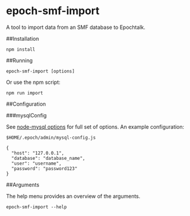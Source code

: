 epoch-smf-import
================

A tool to import data from an SMF database to Epochtalk.

##Installation

~~~~
npm install
~~~~


##Running

~~~~
epoch-smf-import [options]
~~~~

Or use the npm script:

~~~~
npm run import
~~~~


##Configuration

###mysqlConfig

See [node-mysql
options](https://github.com/felixge/node-mysql#connection-options) for full set
of options.
An example configuration:

`$HOME/.epoch/admin/mysql-config.js`
~~~~
{
  "host": "127.0.0.1",
  "database": "database_name",
  "user": "username",
  "password": "password123"
}
~~~~

##Arguments

The help menu provides an overview of the arguments.

~~~~
epoch-smf-import --help
~~~~
